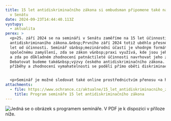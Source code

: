 ```yaml
---
title: 15 let antidiskriminačního zákona si ombudsman připomene také na semináři
  v Senátu
date: 2024-09-23T14:44:40.113Z
vystupy:
  - aktualita
perex: >
  <p>25. září 2024 se na semináři v Senátu zaměříme na 15 let účinnosti
  antidiskriminaního zákona.&nbsp;Prvního září 2024 totiž uběhlo přesně patnáct
  let od účinnosti. Seminář s&nbsp;mezinárodní účastí je vhodným formátem ke
  společnému zamyšlení, zda se zákon v&nbsp;praxi využívá, kde jsou jeho limity
  a zda po důkladném zhodnocení patnáctileté účinnosti navrhovat jeho změny.
  Debatovat budeme také&nbsp;výzvy českého antidiskriminačního zákona. O své
  příběhy a zhodnocení vymahatelnosti se podělí přímo oběti diskriminace.</p>


  <p>Seminář je možné sledovat také online prostřednictvím přenosu <a href="https://www.senat.cz/">Senátu</a>.</p>
attachments:
  - file: https://www.ochrance.cz/aktualne/15_let_antidiskriminacniho_zakona_si_ombudsman_pripomene_take_na_seminari_v_senatu/program_-15_let_antidiskriminacniho_zakona_1.pdf
    title: Program semináře 15 let antidiskriminačního zákona
---
```

<p><img alt="Jedná se o obrázek s programem semináře. V PDF je k dispozici v příloze níže." src="https://www.ochrance.cz/aktualne/15_let_antidiskriminacniho_zakona_si_ombudsman_pripomene_take_na_seminari_v_senatu/program_.png" /></p>
